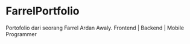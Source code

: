 # FarrelPortfolio
Portofolio dari seorang Farrel Ardan Awaly. Frontend | Backend | Mobile Programmer
